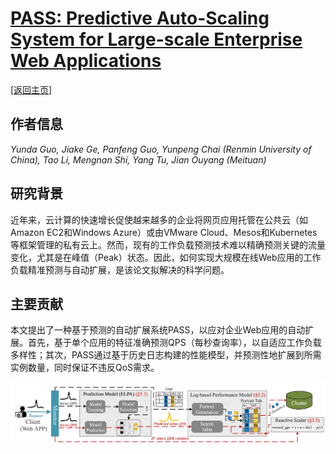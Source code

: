 # [PASS: Predictive Auto-Scaling System for Large-scale Enterprise Web Applications](https://doi.org/10.1145/3589334.3645330)

\[[返回主页](https://github.com/withhaotian/awesome-edge-AI-papers.git)\]

## 作者信息
*Yunda Guo, Jiake Ge, Panfeng Guo, Yunpeng Chai (Renmin University of China), Tao Li, Mengnan Shi, Yang Tu, Jian Ouyang (Meituan)*

## 研究背景
近年来，云计算的快速增长促使越来越多的企业将网页应用托管在公共云（如Amazon EC2和Windows Azure）或由VMware Cloud、Mesos和Kubernetes等框架管理的私有云上。然而，现有的工作负载预测技术难以精确预测关键的流量变化，尤其是在峰值（Peak）状态。因此，如何实现大规模在线Web应用的工作负载精准预测与自动扩展，是该论文拟解决的科学问题。

## 主要贡献
本文提出了一种基于预测的自动扩展系统PASS，以应对企业Web应用的自动扩展。首先，基于单个应用的特征准确预测QPS（每秒查询率），以自适应工作负载多样性；其次，PASS通过基于历史日志构建的性能模型，并预测性地扩展到所需实例数量，同时保证不违反QoS需求。

![](../../figs/www24-pass.png)